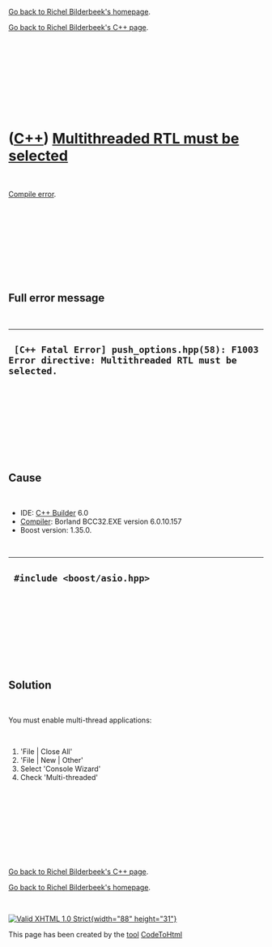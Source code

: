 [Go back to Richel Bilderbeek's homepage](index.htm).

[Go back to Richel Bilderbeek's C++ page](Cpp.htm).

 

 

 

 

 

([C++](Cpp.htm)) [Multithreaded RTL must be selected](CppCompileErrorMultithreadedRtlMustBeSelected.htm)
========================================================================================================

 

[Compile error](CppCompileError.htm).

 

 

 

 

 

Full error message
------------------

 

  -------------------------------------------------------------------------------------------------------
  ` [C++ Fatal Error] push_options.hpp(58): F1003 Error directive: Multithreaded RTL must be selected.`
  -------------------------------------------------------------------------------------------------------

 

 

 

 

 

Cause
-----

 

-   IDE: [C++ Builder](CppBuilder.htm) 6.0
-   [Compiler](CppCompiler.htm): Borland BCC32.EXE version 6.0.10.157
-   Boost version: 1.35.0.

 

  ------------------------------
  ` #include <boost/asio.hpp>`
  ------------------------------

 

 

 

 

 

Solution
--------

 

You must enable multi-thread applications:

 

1.  'File | Close All'
2.  'File | New | Other'
3.  Select 'Console Wizard'
4.  Check 'Multi-threaded'

 

 

 

 

 

[Go back to Richel Bilderbeek's C++ page](Cpp.htm).

[Go back to Richel Bilderbeek's homepage](index.htm).

 

[![Valid XHTML 1.0 Strict](valid-xhtml10.png){width="88"
height="31"}](http://validator.w3.org/check?uri=referer)

This page has been created by the [tool](Tools.htm)
[CodeToHtml](ToolCodeToHtml.htm)
